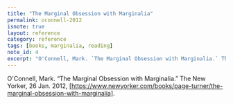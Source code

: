 ```yaml
---
title: "The Marginal Obsession with Marginalia"
permalink: oconnell-2012
isnote: true
layout: reference
category: reference
tags: [books, marginalia, reading]
note_id: 4
excerpt: "O'Connell, Mark. `The Marginal Obsession with Marginalia.` The New Yorker, 26 Jan. 2012, www.newyorker.com/books/page-turner/the-marginal-obsession-with-marginalia."
--- 
```


O'Connell, Mark. “The Marginal Obsession with Marginalia.” The New Yorker, 26 Jan. 2012, [https://www.newyorker.com/books/page-turner/the-marginal-obsession-with-marginalia].
